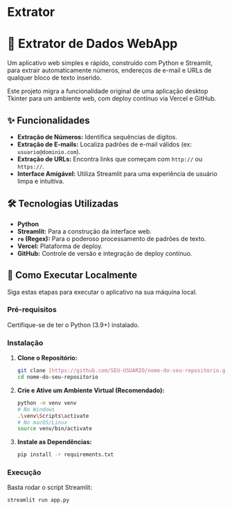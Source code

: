 # Extrator

# 🔎 Extrator de Dados WebApp

Um aplicativo web simples e rápido, construído com Python e Streamlit, para extrair automaticamente números, endereços de e-mail e URLs de qualquer bloco de texto inserido.

Este projeto migra a funcionalidade original de uma aplicação desktop Tkinter para um ambiente web, com deploy contínuo via Vercel e GitHub.

## ✨ Funcionalidades

* **Extração de Números:** Identifica sequências de dígitos.
* **Extração de E-mails:** Localiza padrões de e-mail válidos (ex: `usuario@dominio.com`).
* **Extração de URLs:** Encontra links que começam com `http://` ou `https://`.
* **Interface Amigável:** Utiliza Streamlit para uma experiência de usuário limpa e intuitiva.

## 🛠️ Tecnologias Utilizadas

* **Python**
* **Streamlit:** Para a construção da interface web.
* **`re` (Regex):** Para o poderoso processamento de padrões de texto.
* **Vercel:** Plataforma de deploy.
* **GitHub:** Controle de versão e integração de deploy contínuo.

## 🚀 Como Executar Localmente

Siga estas etapas para executar o aplicativo na sua máquina local.

### Pré-requisitos

Certifique-se de ter o Python (3.9+) instalado.

### Instalação

1.  **Clone o Repositório:**
    ```bash
    git clone [https://github.com/SEU-USUARIO/nome-do-seu-repositorio.git](https://github.com/SEU-USUARIO/nome-do-seu-repositorio.git)
    cd nome-do-seu-repositorio
    ```

2.  **Crie e Ative um Ambiente Virtual (Recomendado):**
    ```bash
    python -m venv venv
    # No Windows
    .\venv\Scripts\activate
    # No macOS/Linux
    source venv/bin/activate
    ```

3.  **Instale as Dependências:**
    ```bash
    pip install -r requirements.txt
    ```

### Execução

Basta rodar o script Streamlit:

```bash
streamlit run app.py
